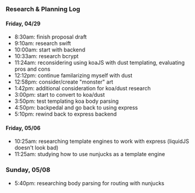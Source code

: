 ### Research & Planning Log
#### Friday, 04/29
* 8:30am: finish proposal draft
* 9:10am: research swift
* 10:00am: start with backend
* 10:33am: research bcrypt
* 11:24am: reconsidering using koaJS with dust templating, evaluating pros and cons
* 12:12pm: continue familarizing myself with dust
* 12:58pm: consider/create "monster" art
* 1:42pm: additional consideration for koa/dust research
* 3:00pm: start to convert to koa/dust
* 3:50pm: test templating koa body parsing
* 4:50pm: backpedal and go back to using express
* 5:10pm: rewind back to express backend

#### Friday, 05/06
* 10:25am: researching template engines to work with express (liquidJS doesn't look bad)
* 11:25am: studying how to use nunjucks as a template engine

### Sunday, 05/08
* 5:40pm: researching body parsing for routing with nunjucks